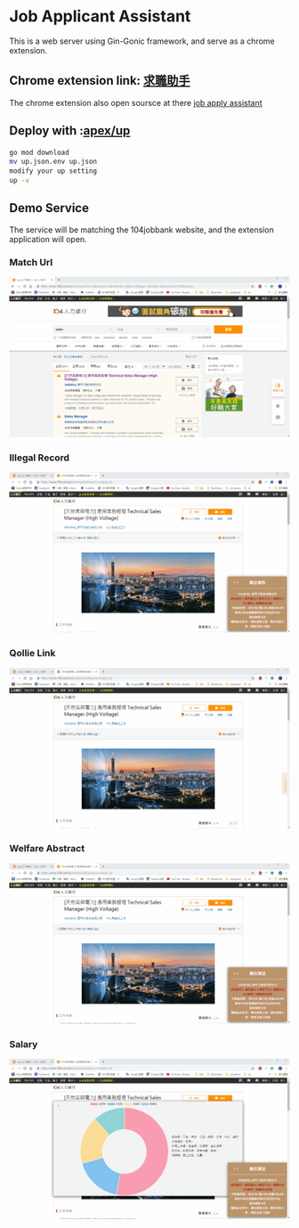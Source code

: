 Job Applicant Assistant
========================
This is a web server using Gin-Gonic framework, and serve as a chrome extension.

Chrome extension link: <a href="https://tinyurl.com/y4j54rpl">求職助手</a>
------------------------

The chrome extension also open soursce at there <a href="https://github.com/CaiYueTing/job-apply-assistant">job apply assistant</a>

Deploy with :<a href="https://github.com/apex/up">apex/up</a>
------------------------
```bash
go mod download
mv up.json.env up.json
modify your up setting
up -v
```

Demo Service
---------------------------
The service will be matching the 104jobbank website, and the extension application will open.

<h3>Match Url<br>

![alt text](https://github.com/CaiYueTing/Job_Applicant_Assistant/blob/master/demo/match_url.gif)

<h3>Illegal Record<br>

![alt text](https://github.com/CaiYueTing/Job_Applicant_Assistant/blob/master/demo/illegalrecord.gif)

<h3>Qollie Link<br>

![alt text](https://github.com/CaiYueTing/Job_Applicant_Assistant/blob/master/demo/qollie.gif)

<h3>Welfare Abstract<br>

![alt text](https://github.com/CaiYueTing/Job_Applicant_Assistant/blob/master/demo/welfare.gif)

<h3>Salary<br>

![alt text](https://github.com/CaiYueTing/Job_Applicant_Assistant/blob/master/demo/salary.gif)